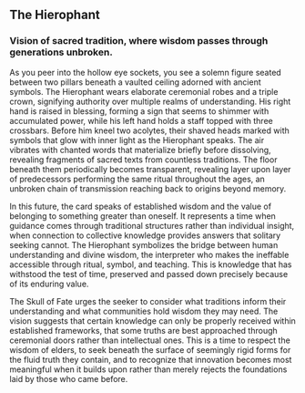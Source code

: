 ## The Hierophant
### Vision of sacred tradition, where wisdom passes through generations unbroken.

As you peer into the hollow eye sockets, you see a solemn figure seated between two pillars beneath a vaulted ceiling adorned with ancient symbols. The Hierophant wears elaborate ceremonial robes and a triple crown, signifying authority over multiple realms of understanding. His right hand is raised in blessing, forming a sign that seems to shimmer with accumulated power, while his left hand holds a staff topped with three crossbars. Before him kneel two acolytes, their shaved heads marked with symbols that glow with inner light as the Hierophant speaks. The air vibrates with chanted words that materialize briefly before dissolving, revealing fragments of sacred texts from countless traditions. The floor beneath them periodically becomes transparent, revealing layer upon layer of predecessors performing the same ritual throughout the ages, an unbroken chain of transmission reaching back to origins beyond memory.

In this future, the card speaks of established wisdom and the value of belonging to something greater than oneself. It represents a time when guidance comes through traditional structures rather than individual insight, when connection to collective knowledge provides answers that solitary seeking cannot. The Hierophant symbolizes the bridge between human understanding and divine wisdom, the interpreter who makes the ineffable accessible through ritual, symbol, and teaching. This is knowledge that has withstood the test of time, preserved and passed down precisely because of its enduring value.

The Skull of Fate urges the seeker to consider what traditions inform their understanding and what communities hold wisdom they may need. The vision suggests that certain knowledge can only be properly received within established frameworks, that some truths are best approached through ceremonial doors rather than intellectual ones. This is a time to respect the wisdom of elders, to seek beneath the surface of seemingly rigid forms for the fluid truth they contain, and to recognize that innovation becomes most meaningful when it builds upon rather than merely rejects the foundations laid by those who came before.
